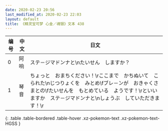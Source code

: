 ```yaml
---
date: 2020-02-23 20:56
last_modified_at: 2020-02-23 22:03
layout: default
title: 《精灵宝可梦 心金／魂银》文本 438
---
```

| 编号 | 中文 | 日文 |
| ---- | ---- | ---- |
| 0 | 阿响 | ステ－ジマドンナと\nたいせん　しますか？ |
| 1 | 琴音 | ちょっと　おまちください！\rここまで　かちぬいて　こられた\nじつりょくを　みとめ\fブレ－ンが　おきゃくさまとの\fたいせんを　もとめている　ようです！\rといいますか　ステ－ジマドンナと\nしょうぶ　していただきます！\r |
{: .table .table-bordered .table-hover .xz-pokemon-text .xz-pokemon-text-HGSS }